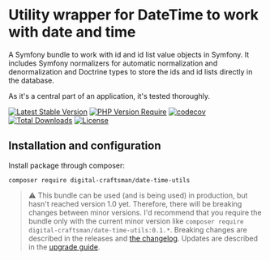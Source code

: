 # Utility wrapper for DateTime to work with date and time

A Symfony bundle to work with id and id list value objects in Symfony. It includes Symfony normalizers for automatic normalization and denormalization and Doctrine types to store the ids and id lists directly in the database.  

As it's a central part of an application, it's tested thoroughly.

[![Latest Stable Version](http://poser.pugx.org/digital-craftsman/date-time-utils/v)](https://packagist.org/packages/digital-craftsman/date-time-utils)
[![PHP Version Require](http://poser.pugx.org/digital-craftsman/date-time-utils/require/php)](https://packagist.org/packages/digital-craftsman/date-time-utils)
[![codecov](https://codecov.io/gh/digital-craftsman-de/date-time-utils/branch/main/graph/badge.svg?token=BL0JKZYLBG)](https://codecov.io/gh/digital-craftsman-de/date-time-utils)
[![Total Downloads](http://poser.pugx.org/digital-craftsman/date-time-utils/downloads)](https://packagist.org/packages/digital-craftsman/date-time-utils)
[![License](http://poser.pugx.org/digital-craftsman/date-time-utils/license)](https://packagist.org/packages/digital-craftsman/date-time-utils)

## Installation and configuration

Install package through composer:

```shell
composer require digital-craftsman/date-time-utils
```

> ⚠️ This bundle can be used (and is being used) in production, but hasn't reached version 1.0 yet. Therefore, there will be breaking changes between minor versions. I'd recommend that you require the bundle only with the current minor version like `composer require digital-craftsman/date-time-utils:0.1.*`. Breaking changes are described in the releases and [the changelog](./CHANGELOG.md). Updates are described in the [upgrade guide](./UPGRADE.md).
